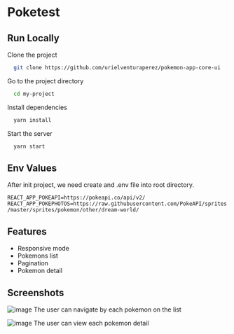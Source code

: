 # Poketest

## Run Locally

Clone the project

```bash
  git clone https://github.com/urielventuraperez/pokemon-app-core-ui
```

Go to the project directory

```bash
  cd my-project
```

Install dependencies

```bash
  yarn install
```

Start the server

```bash
  yarn start
```

## Env Values

After init project, we need create and .env file into root directory.

`REACT_APP_POKEAPI=https://pokeapi.co/api/v2/`
`REACT_APP_POKEPHOTOS=https://raw.githubusercontent.com/PokeAPI/sprites/master/sprites/pokemon/other/dream-world/`

## Features

- Responsive mode
- Pokemons list
- Pagination
- Pokemon detail

## Screenshots
![image](https://github.com/urielventuraperez/pokemon-app-core-ui/assets/52002573/08b657f6-56eb-4729-a2ab-e61a2e67c560)
The user can navigate by each pokemon on the list

![image](https://github.com/urielventuraperez/pokemon-app-core-ui/assets/52002573/ab74f9df-3930-4526-8b84-b84ee0770c29)
The user can view each pokemon detail
